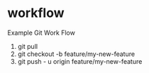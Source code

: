 # workflow

Example Git Work Flow

1. git pull
2. git checkout -b feature/my-new-feature
3. git push - u origin feature/my-new-feature
